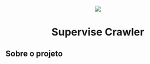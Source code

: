 <p align="center">
  <a href="http://fw7.com.br/">
    <img src="https://github.com/vmarcosp/supervise-crawler/blob/master/assets/logo.svg" />
  </a>
</p>

<h1 align="center">
  Supervise Crawler
</h1>

## Sobre o projeto
